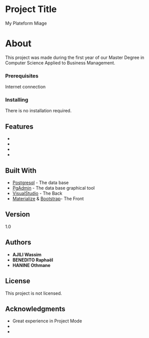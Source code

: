 # Project Title

My Plateform Miage

# About

This project was made during the first year of our Master Degree in Computer Science Applied to Business Management.

### Prerequisites

Internet connection

### Installing

There is no installation required.

## Features
*
*
*
*

## Built With

* [Postgresql](https://www.postgresql.org/) - The data base
* [PgAdmin](https://www.pgadmin.org/) - The data base graphical tool
* [VisualStudio](https://www.visualstudio.com/) - The Back 
* [Materialize](materializecss.com/) & [Bootstrap](getbootstrap.com/)- The Front 

## Version

1.0 

## Authors

* **AJILI Wassim**
* **BENEDITO Raphaël**
* **HANINE Othmane**

## License

This project is not licensed.

## Acknowledgments

* Great experience in Project Mode
* 
* 
